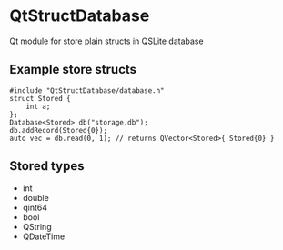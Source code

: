 # QtStructDatabase
Qt module for store plain structs in QSLite database

## Example store structs
```
#include "QtStructDatabase/database.h"
struct Stored {
    int a;
};
Database<Stored> db("storage.db");
db.addRecord(Stored{0});
auto vec = db.read(0, 1); // returns QVector<Stored>{ Stored{0} }
```

## Stored types
- int
- double
- qint64
- bool
- QString
- QDateTime

